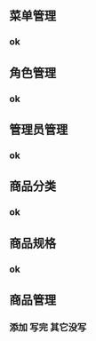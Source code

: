 ## 菜单管理

### ok

## 角色管理

### ok

## 管理员管理

### ok

## 商品分类

### ok

## 商品规格

### ok

## 商品管理

### 添加 写完 其它没写